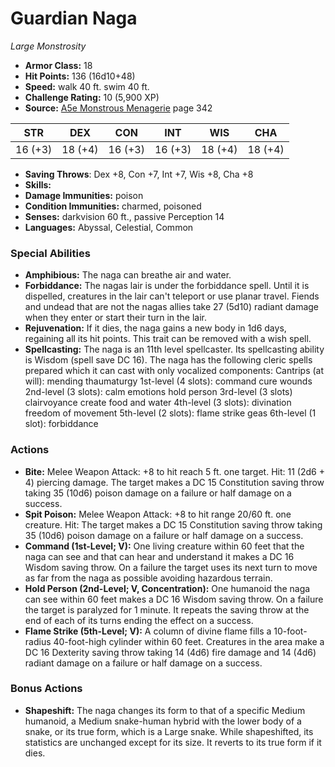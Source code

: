 # Guardian Naga

*Large* *Monstrosity*

- **Armor Class:** 18
- **Hit Points:** 136 (16d10+48)
- **Speed:** walk 40 ft. swim 40 ft.
- **Challenge Rating:** 10 (5,900 XP)
- **Source:** [A5e Monstrous Menagerie](https://enpublishingrpg.com/products/level-up-monstrous-menagerie-a5e) page 342

| STR | DEX | CON | INT | WIS | CHA |
| --- | --- | --- | --- | --- | --- |
| 16 (+3) | 18 (+4) | 16 (+3) | 16 (+3) | 18 (+4) | 18 (+4) |

- **Saving Throws**: Dex +8, Con +7, Int +7, Wis +8, Cha +8
- **Skills:** 
- **Damage Immunities:** poison
- **Condition Immunities:** charmed, poisoned
- **Senses:** darkvision 60 ft., passive Perception 14
- **Languages:** Abyssal, Celestial, Common
### Special Abilities
- **Amphibious:** The naga can breathe air and water.
- **Forbiddance:** The nagas lair is under the forbiddance spell. Until it is dispelled, creatures in the lair can't teleport or use planar travel. Fiends and undead that are not the nagas allies take 27 (5d10) radiant damage when they enter or start their turn in the lair.
- **Rejuvenation:** If it dies, the naga gains a new body in 1d6 days, regaining all its hit points. This trait can be removed with a wish spell.
- **Spellcasting:** The naga is an 11th level spellcaster. Its spellcasting ability is Wisdom (spell save DC 16). The naga has the following cleric spells prepared
 which it can cast with only vocalized components:
 Cantrips (at will): mending
 thaumaturgy
 1st-level (4 slots): command
 cure wounds
 2nd-level (3 slots): calm emotions
 hold person
 3rd-level (3 slots) clairvoyance
 create food and water
 4th-level (3 slots): divination
 freedom of movement
 5th-level (2 slots): flame strike
 geas
 6th-level (1 slot): forbiddance
### Actions
- **Bite:** Melee Weapon Attack: +8 to hit  reach 5 ft.  one target. Hit: 11 (2d6 + 4) piercing damage. The target makes a DC 15 Constitution saving throw  taking 35 (10d6) poison damage on a failure or half damage on a success.
- **Spit Poison:** Melee Weapon Attack: +8 to hit  range 20/60 ft.  one creature. Hit: The target makes a DC 15 Constitution saving throw  taking 35 (10d6) poison damage on a failure or half damage on a success.
- **Command (1st-Level; V):** One living creature within 60 feet that the naga can see and that can hear and understand it makes a DC 16 Wisdom saving throw. On a failure  the target uses its next turn to move as far from the naga as possible  avoiding hazardous terrain.
- **Hold Person (2nd-Level; V, Concentration):** One humanoid the naga can see within 60 feet makes a DC 16 Wisdom saving throw. On a failure  the target is paralyzed for 1 minute. It repeats the saving throw at the end of each of its turns  ending the effect on a success.
- **Flame Strike (5th-Level; V):** A column of divine flame fills a 10-foot-radius  40-foot-high cylinder within 60 feet. Creatures in the area make a DC 16 Dexterity saving throw  taking 14 (4d6) fire damage and 14 (4d6) radiant damage on a failure or half damage on a success.
### Bonus Actions
- **Shapeshift:** The naga changes its form to that of a specific Medium humanoid, a Medium snake-human hybrid with the lower body of a snake, or its true form, which is a Large snake. While shapeshifted, its statistics are unchanged except for its size. It reverts to its true form if it dies.



